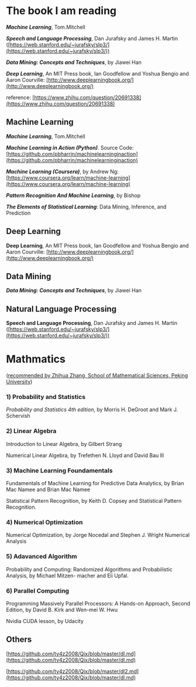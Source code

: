 # The book I am reading

***Machine Learning***, Tom.Mitchell

***Speech and Language Processing***, Dan Jurafsky and James H. Martin ([https://web.stanford.edu/~jurafsky/slp3/](https://web.stanford.edu/~jurafsky/slp3/))

***Data Mining: Concepts and Techniques***, by Jiawei Han

***Deep Learning***, An MIT Press book, Ian Goodfellow and Yoshua Bengio and Aaron Courville: [http://www.deeplearningbook.org/](http://www.deeplearningbook.org/)

reference: [https://www.zhihu.com/question/20691338](https://www.zhihu.com/question/20691338)

## Machine Learning***Machine Learning***, Tom.Mitchell***Machine Learning in Action (Python)***. Source Code: [https://github.com/pbharrin/machinelearninginaction](https://github.com/pbharrin/machinelearninginaction)
***Machine Learning (Coursera)***, by Andrew Ng:  [https://www.coursera.org/learn/machine-learning](https://www.coursera.org/learn/machine-learning)***Pattern Recognition And Machine Learning***, by Bishop
***The Elements of Statistical Learning***: Data Mining, Inference, and Prediction## Deep Learning
**Deep Learning**, An MIT Press book, Ian Goodfellow and Yoshua Bengio and Aaron Courville: [http://www.deeplearningbook.org/](http://www.deeplearningbook.org/)
## Data Mining
***Data Mining: Concepts and Techniques***, by Jiawei Han## Natural Language Processing
**Speech and Language Processing**, Dan Jurafsky and James H. Martin ([https://web.stanford.edu/~jurafsky/slp3/](https://web.stanford.edu/~jurafsky/slp3/))

# Mathmatics
([recommended by Zhihua Zhang, School of Mathematical Sciences, Peking University](https://www.google.com.hk/url?sa=t&rct=j&q=&esrc=s&source=web&cd=1&ved=0ahUKEwj247nTp53YAhVFwLwKHVa0BIsQFggqMAA&url=%68%74%74%70%3a%2f%2f%77%77%77%2e%63%63%66%2e%6f%72%67%2e%63%6e%2f%63%63%66%2f%41%74%74%61%63%68%6d%65%6e%74%2f%74%65%78%74%44%6f%77%6e%6c%6f%61%64%3f%41%72%74%69%63%6c%65%49%44%3d%35%35%34%31%37%37%26%53%69%74%65%49%44%3d%31%32%32&usg=AOvVaw0t1ZIc8LJbTFIczVNVWsJ9))

### 1) Probability and Statistics
*Probability and Statistics 4th edition*, by Morris H. DeGroot and Mark J. Schervish

### 2) Linear Algebra
Introduction to Linear Algebra, by Gilbert Strang

Numerical Linear Algebra, by Trefethen N. Lloyd and David Bau lll

### 3) Machine Learning Foundamentals
Fundamentals of Machine Learning for Predictive Data Analytics, by Brian Mac Namee and Brian Mac Namee

Statistical Pattern Recognition, by Keith D. Copsey and Statistical Pattern Recognition.

### 4) Numerical Optimization
Numerical Optimization, by Jorge Nocedal and Stephen J. Wright
Numerical Analysis

### 5) Adavanced Algorithm
Probability and Computing: Randomized Algorithms and Probabilistic Analysis, by Michael Mitzen- macher and Eli Upfal.

### 6) Parallel Computing
Programming Massively Parallel Processors: A Hands-on Approach, Second Edition, by David B. Kirk and Wen-mei W. Hwu

Nvidia CUDA lesson, by Udacity


## Others[https://github.com/ty4z2008/Qix/blob/master/dl.md](https://github.com/ty4z2008/Qix/blob/master/dl.md)
[https://github.com/ty4z2008/Qix/blob/master/dl2.md](https://github.com/ty4z2008/Qix/blob/master/dl.md)


